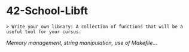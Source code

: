 # 42-School-Libft   
    > Write your own library: A collection of functions that will be a useful tool for your cursus.

*Memory management, string manipulation, use of Makefile...*

